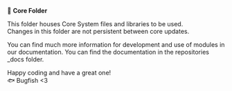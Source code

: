 📁 **Core Folder**

This folder houses Core System files and libraries to be used.  
Changes in this folder are not persistent between core updates.

You can find much more information for development and use of modules in our documentation. You can find the documentation in the repositories _docs folder.

Happy coding and have a great one!  
🐟 Bugfish <3
